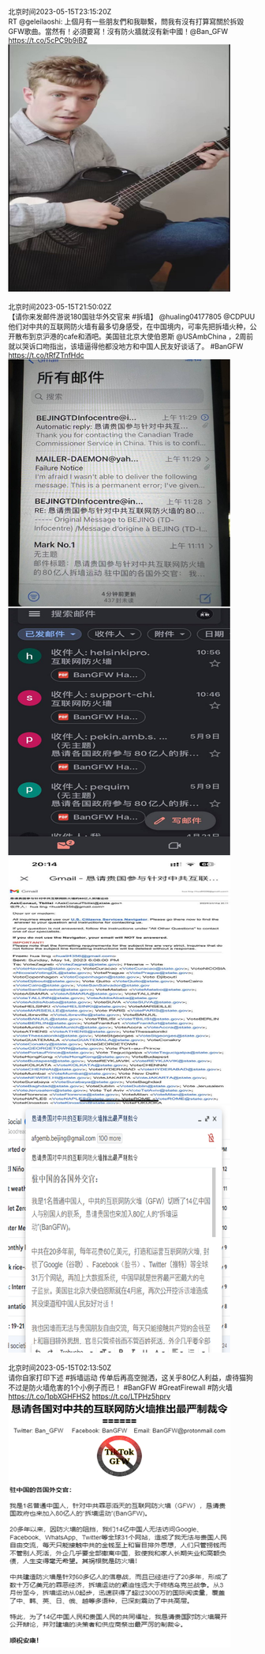 北京时间2023-05-15T23:15:20Z<br>RT @geleilaoshi: 上個月有一些朋友們和我聯繫，問我有沒有打算寫關於拆毀GFW歌曲。當然有！必須要寫！沒有防火牆就沒有新中國！@Ban_GFW https://t.co/5cPC9b9iBZ<br><img src='/temp/video/2023/u-Month-5/k-Day-15/BanGFW2/1658128941792608256_0.jpg' width='450' height='500'><br><br>北京时间2023-05-15T21:50:02Z<br>【请你来发邮件游说180国驻华外交官来 #拆墙】
@hualing04177805 @CDPUU  
他们对中共的互联网防火墙有最多切身感受，在中国境内，可率先把拆墙火种，公开散布到京沪港的cafe和酒吧。美国驻北京大使伯恩斯 @USAmbChina ，2周前就以哭诉口吻指出，该墙逼得他都没地方和中国人民友好谈话了。 #BanGFW https://t.co/tRfZTnfHdc<br><img src='/temp/image/2023/u-Month-5/1658107472286973953_0.jpg' width='450' height='500'><img src='/temp/image/2023/u-Month-5/1658107472286973953_1.jpg' width='450' height='500'><img src='/temp/image/2023/u-Month-5/1658107472286973953_2.jpg' width='450' height='500'><img src='/temp/image/2023/u-Month-5/1658107472286973953_3.jpg' width='450' height='500'><br><br>北京时间2023-05-15T02:13:50Z<br>请你自家打印下述 #拆墙运动 传单后再高空抛洒，这关乎80亿人利益，虐待猫狗不过是防火墙危害的1个小例子而已！
#BanGFW #GreatFirewall #防火墙 
https://t.co/1pbXGHFHS2 https://t.co/LTPHz5hprv<br><img src='/temp/image/2023/u-Month-5/1657811471638892544_0.jpg' width='450' height='500'><br><br>